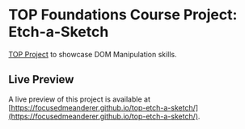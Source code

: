 # TOP Foundations Course Project: Etch-a-Sketch
[TOP Project](https://www.theodinproject.com/lessons/foundations-etch-a-sketch) to showcase DOM Manipulation skills.

## Live Preview

A live preview of this project is available at [https://focusedmeanderer.github.io/top-etch-a-sketch/](https://focusedmeanderer.github.io/top-etch-a-sketch/).